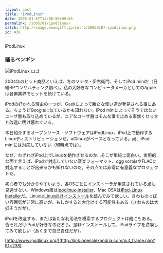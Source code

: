 ```yaml
---
layout: post
title: "iPodLinux"
date: 2005-01-07T14:58:50+09:00
permalink: /2005/01/ipodlinux/
catch: http://image.moongift.jp/intro/20050107-ipodlinux.png
id: 436
---
```

iPodLinux  
<!--more-->

### 踊るペンギン
  

![iPodLinux ロゴ](http://image.moongift.jp/intro/20050107-ipodlinux.png "iPodLinux ロゴ")

  

2004年のヒット商品といえば、冬のソナタ・伊右衛門、そしてiPod miniだ（日経BPコンサルティング調べ）。私の大好きなコンピュータメーカとしてのAppleは音楽業界でヒットを続けている。

  

iPodの好かれる理由の一つが、Geekによって新たな使い道が発見される事にある。ちょうどGoogleに似ているかも知れない。iPod miniによってそうではないユーザ層も取り込めているが、コアなユーザ層はそんな事で止める事無くせっせと改造に明け暮れている。

  

本日紹介するオープンソース・ソフトウェアはiPodLinux、iPod上で動作するLinuxディストリビューションだ。uClinuxがベースとなっている。尚、iPod miniには対応していない（現時点では）。

  

なぜ、わざわざiPod上でLinuxを動作させるのか…そこが単純に面白い。実用的な面で言えば、iPodで対応していない音楽フォーマット、ogg vorbisやFLACに対応することが出来るかも知れないのだ。その点では非常に有意義なプロジェクトだ。

  

初心者でも分かりやすいよう、各OSごとにインストーラが用意されている点も見逃せない。Windows版は[ipodlinux-installer](http://sourceforge.net/projects/ipodlinuxinst)、Mac OSXは[iPod-Linux Installer](http://ipodlinuxinstl.sourceforge.net/)だ。Linuxは[Linux向けインストール](http://www.ipodlinux.org/index.php/Installation_from_Linux)を読んでみて欲しい。きわものっぽい雰囲気が非常に高いが、もしかすると大化けする可能性もある（きわものは大抵そうだが）。

  

iPodを改造する、または新たな利用法を模索するプロジェクトは他にもある。皆それだけiPodが好きなのだろう。是非インストールして、iPodライフを満喫してみて欲しい（あくまで自己責任だが）。

  

[http://www.ipodlinux.org/](http://link.openalexandria.com/out_frame.php?ID=238)

